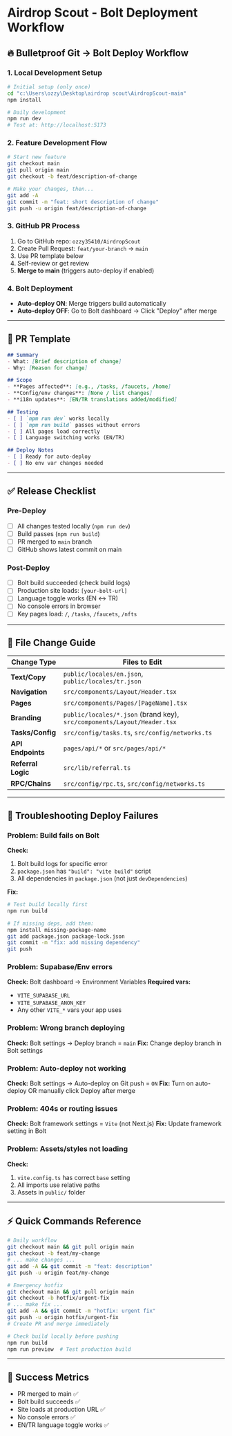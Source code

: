 # Airdrop Scout - Bolt Deployment Workflow

## 🔥 Bulletproof Git → Bolt Deploy Workflow

### 1. Local Development Setup
```bash
# Initial setup (only once)
cd "c:\Users\ozzy\Desktop\airdrop scout\AirdropScout-main"
npm install

# Daily development
npm run dev
# Test at: http://localhost:5173
```

### 2. Feature Development Flow
```bash
# Start new feature
git checkout main
git pull origin main
git checkout -b feat/description-of-change

# Make your changes, then...
git add -A
git commit -m "feat: short description of change"
git push -u origin feat/description-of-change
```

### 3. GitHub PR Process
1. Go to GitHub repo: `ozzy35410/AirdropScout`
2. Create Pull Request: `feat/your-branch` → `main`
3. Use PR template below
4. Self-review or get review
5. **Merge to main** (triggers auto-deploy if enabled)

### 4. Bolt Deployment
- **Auto-deploy ON**: Merge triggers build automatically
- **Auto-deploy OFF**: Go to Bolt dashboard → Click "Deploy" after merge

---

## 📝 PR Template

```markdown
## Summary
- What: [Brief description of change]
- Why: [Reason for change]

## Scope
- **Pages affected**: [e.g., /tasks, /faucets, /home]
- **Config/env changes**: [None / list changes]
- **i18n updates**: [EN/TR translations added/modified]

## Testing
- [ ] `npm run dev` works locally
- [ ] `npm run build` passes without errors
- [ ] All pages load correctly
- [ ] Language switching works (EN/TR)

## Deploy Notes
- [ ] Ready for auto-deploy
- [ ] No env var changes needed
```

---

## ✅ Release Checklist

### Pre-Deploy
- [ ] All changes tested locally (`npm run dev`)
- [ ] Build passes (`npm run build`)
- [ ] PR merged to `main` branch
- [ ] GitHub shows latest commit on main

### Post-Deploy
- [ ] Bolt build succeeded (check build logs)
- [ ] Production site loads: `[your-bolt-url]`
- [ ] Language toggle works (EN ↔ TR)
- [ ] No console errors in browser
- [ ] Key pages load: `/`, `/tasks`, `/faucets`, `/nfts`

---

## 🔧 File Change Guide

| Change Type | Files to Edit |
|-------------|---------------|
| **Text/Copy** | `public/locales/en.json`, `public/locales/tr.json` |
| **Navigation** | `src/components/Layout/Header.tsx` |
| **Pages** | `src/components/Pages/[PageName].tsx` |
| **Branding** | `public/locales/*.json` (brand key), `src/components/Layout/Header.tsx` |
| **Tasks/Config** | `src/config/tasks.ts`, `src/config/networks.ts` |
| **API Endpoints** | `pages/api/*` or `src/pages/api/*` |
| **Referral Logic** | `src/lib/referral.ts` |
| **RPC/Chains** | `src/config/rpc.ts`, `src/config/networks.ts` |

---

## 🚨 Troubleshooting Deploy Failures

### Problem: Build fails on Bolt
**Check:**
1. Bolt build logs for specific error
2. `package.json` has `"build": "vite build"` script
3. All dependencies in `package.json` (not just `devDependencies`)

**Fix:**
```bash
# Test build locally first
npm run build

# If missing deps, add them:
npm install missing-package-name
git add package.json package-lock.json
git commit -m "fix: add missing dependency"
git push
```

### Problem: Supabase/Env errors
**Check:** Bolt dashboard → Environment Variables
**Required vars:**
- `VITE_SUPABASE_URL`
- `VITE_SUPABASE_ANON_KEY`
- Any other `VITE_*` vars your app uses

### Problem: Wrong branch deploying
**Check:** Bolt settings → Deploy branch = `main`
**Fix:** Change deploy branch in Bolt settings

### Problem: Auto-deploy not working
**Check:** Bolt settings → Auto-deploy on Git push = `ON`
**Fix:** Turn on auto-deploy OR manually click Deploy after merge

### Problem: 404s or routing issues
**Check:** Bolt framework settings = `Vite` (not Next.js)
**Fix:** Update framework setting in Bolt

### Problem: Assets/styles not loading
**Check:** 
1. `vite.config.ts` has correct `base` setting
2. All imports use relative paths
3. Assets in `public/` folder

---

## ⚡ Quick Commands Reference

```bash
# Daily workflow
git checkout main && git pull origin main
git checkout -b feat/my-change
# ... make changes ...
git add -A && git commit -m "feat: description"
git push -u origin feat/my-change

# Emergency hotfix
git checkout main && git pull origin main
git checkout -b hotfix/urgent-fix
# ... make fix ...
git add -A && git commit -m "hotfix: urgent fix"
git push -u origin hotfix/urgent-fix
# Create PR and merge immediately

# Check build locally before pushing
npm run build
npm run preview  # Test production build
```

---

## 🎯 Success Metrics
- PR merged to main ✅
- Bolt build succeeds ✅
- Site loads at production URL ✅
- No console errors ✅
- EN/TR language toggle works ✅